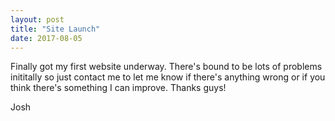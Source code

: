 ```yaml
---
layout: post
title: "Site Launch"
date: 2017-08-05
---
```


Finally got my first website underway. There's bound to be lots of problems inititally so just contact me to let me know if there's anything wrong or if you think there's something I can improve. Thanks guys!



Josh
